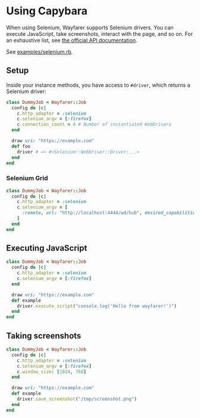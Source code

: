 # Using Capybara
When using Selenium, Wayfarer supports Selenium drivers. You can execute JavaScript, take screenshots, interact with the page, and so on. For an exhaustive list, see [the official API documentation](http://www.rubydoc.info/gems/selenium-webdriver/0.0.28/Selenium/WebDriver/Driver).

See [examples/selenium.rb](../examples/selenium.rb).
## Setup
Inside your instance methods, you have access to `#driver`, which returns a Selenium driver:

```ruby
class DummyJob < Wayfarer::Job
  config do |c|
    c.http_adapter = :selenium
    c.selenium_argv = [:firefox]
    c.connection_count = 4 # Number of instantiated WebDrivers
  end

  draw uri: "https://example.com"
  def foo
    driver # => #<Selenium::WebDriver::Driver:...>
  end
end
```

### Selenium Grid
```ruby
class DummyJob < Wayfarer::Job
  config do |c|
    c.http_adapter = :selenium
    c.selenium_argv = [
      :remote, url: "http://localhost:4444/wd/hub", desired_capabilities: :firefox
    ]
  end
end
```

## Executing JavaScript
```ruby
class DummyJob < Wayfarer::Job
  config do |c|
    c.http_adapter = :selenium
    c.selenium_argv = [:firefox]
  end

  draw uri: "https://example.com"
  def example
    driver.execute_script("console.log('Hello from wayfarer!')")
  end
end
```

## Taking screenshots
```ruby
class DummyJob < Wayfarer::Job
  config do |c|
    c.http_adapter = :selenium
    c.selenium_argv = [:firefox]
    c.window_size: [1024, 768]
  end

  draw uri: "https://example.com"
  def example
    driver.save_screenshot("/tmp/screenshot.png")
  end
end
```
